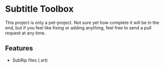 # Subtitle Toolbox
This project is only a pet-project. Not sure yet how complete it will be in the end, but if you feel like fixing or adding anything, feel free to send a pull request at any time.

## Features
* SubRip files (.srt)

